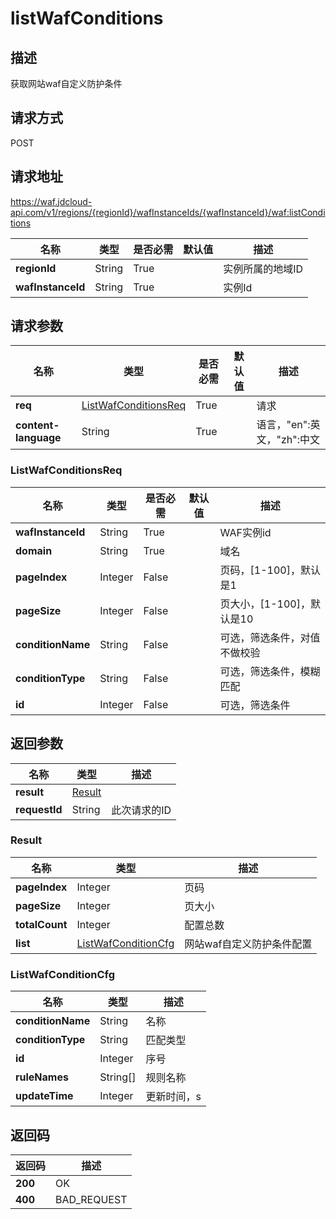 # listWafConditions


## 描述
获取网站waf自定义防护条件

## 请求方式
POST

## 请求地址
https://waf.jdcloud-api.com/v1/regions/{regionId}/wafInstanceIds/{wafInstanceId}/waf:listConditions

|名称|类型|是否必需|默认值|描述|
|---|---|---|---|---|
|**regionId**|String|True| |实例所属的地域ID|
|**wafInstanceId**|String|True| |实例Id|

## 请求参数
|名称|类型|是否必需|默认值|描述|
|---|---|---|---|---|
|**req**|[ListWafConditionsReq](listwafconditions#listwafconditionsreq)|True| |请求|
|**content-language**|String|True| |语言，"en":英文，"zh":中文|

### <div id="listwafconditionsreq">ListWafConditionsReq</div>
|名称|类型|是否必需|默认值|描述|
|---|---|---|---|---|
|**wafInstanceId**|String|True| |WAF实例id|
|**domain**|String|True| |域名|
|**pageIndex**|Integer|False| |页码，[1-100]，默认是1|
|**pageSize**|Integer|False| |页大小，[1-100]，默认是10|
|**conditionName**|String|False| |可选，筛选条件，对值不做校验|
|**conditionType**|String|False| |可选，筛选条件，模糊匹配|
|**id**|Integer|False| |可选，筛选条件|

## 返回参数
|名称|类型|描述|
|---|---|---|
|**result**|[Result](listwafconditions#result)| |
|**requestId**|String|此次请求的ID|

### <div id="result">Result</div>
|名称|类型|描述|
|---|---|---|
|**pageIndex**|Integer|页码|
|**pageSize**|Integer|页大小|
|**totalCount**|Integer|配置总数|
|**list**|[ListWafConditionCfg](listwafconditions#listwafconditioncfg)|网站waf自定义防护条件配置|
### <div id="listwafconditioncfg">ListWafConditionCfg</div>
|名称|类型|描述|
|---|---|---|
|**conditionName**|String|名称|
|**conditionType**|String|匹配类型|
|**id**|Integer|序号|
|**ruleNames**|String[]|规则名称|
|**updateTime**|Integer|更新时间，s|

## 返回码
|返回码|描述|
|---|---|
|**200**|OK|
|**400**|BAD_REQUEST|

